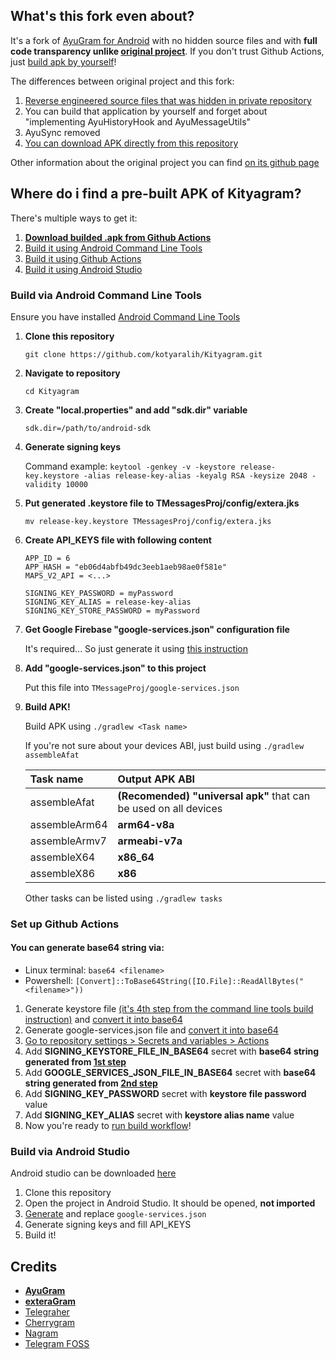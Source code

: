 ## What's this fork even about?

It's a fork of [AyuGram for Android](https://github.com/AyuGram/AyuGram4A) with no hidden source files and with **full code transparency unlike [original project](https://github.com/AyuGram/AyuGram4A)**. If you don't trust Github Actions, just [build apk by yourself](#where-do-i-find-apk)!

The differences between original project and this fork:
1. [Reverse engineered source files that was hidden in private repository](https://github.com/Dr4iv3rNope/NotSoAndroidAyuGram/tree/rewrite/TMessagesProj/src/main/java/com/radolyn/ayugram/proprietary)
2. You can build that application by yourself and forget about "implementing AyuHistoryHook and AyuMessageUtils"
2. AyuSync removed
3. [You can download APK directly from this repository](https://github.com/kotyaralih/Kityagram/actions)

Other information about the original project you can find [on its github page](https://github.com/AyuGram/AyuGram4A/blob/rewrite/README.md)

## Where do i find a pre-built APK of Kityagram?

There's multiple ways to get it:

1. **[Download builded .apk from Github Actions](https://github.com/kotyaralih/Kityagram/actions)**
2. [Build it using Android Command Line Tools](#build-via-android-command-line-tools)
3. [Build it using Github Actions](#set-up-github-actions)
3. [Build it using Android Studio](#build-via-android-studio)

### Build via Android Command Line Tools

Ensure you have installed [Android Command Line Tools](https://developer.android.com/tools)

1. **Clone this repository**

   `git clone https://github.com/kotyaralih/Kityagram.git`

2. **Navigate to repository**

   `cd Kityagram`

3. **Create "local.properties" and add "sdk.dir" variable**

   ```
   sdk.dir=/path/to/android-sdk
   ```

4. **Generate signing keys**

   Command example: `keytool -genkey -v -keystore release-key.keystore -alias release-key-alias -keyalg RSA -keysize 2048 -validity 10000`

5. **Put generated .keystore file to TMessagesProj/config/extera.jks**

   `mv release-key.keystore TMessagesProj/config/extera.jks`

6. **Create API_KEYS file with following content**

   ```
   APP_ID = 6
   APP_HASH = "eb06d4abfb49dc3eeb1aeb98ae0f581e"
   MAPS_V2_API = <...>

   SIGNING_KEY_PASSWORD = myPassword
   SIGNING_KEY_ALIAS = release-key-alias
   SIGNING_KEY_STORE_PASSWORD = myPassword
   ```

7. **Get Google Firebase "google-services.json" configuration file**

   It's required... So just generate it using [this instruction](https://firebase.google.com/docs/android/setup)

8. **Add "google-services.json" to this project**

   Put this file into `TMessageProj/google-services.json`

9. **Build APK!**

   Build APK using `./gradlew <Task name>`

   If you're not sure about your devices ABI,
   just build using `./gradlew assembleAfat`

   | Task name | Output APK ABI |
   | :-------- | :---------- |
   | assembleAfat | **(Recomended)** **"universal apk"** that can be used on all devices |
   | assembleArm64 | **arm64-v8a** |
   | assembleArmv7 | **armeabi-v7a** |
   | assembleX64 | **x86_64** |
   | assembleX86 | **x86** |

   Other tasks can be listed using `./gradlew tasks`

### Set up Github Actions

#### You can generate base64 string via:
- Linux terminal: `base64 <filename>`
- Powershell: `[Convert]::ToBase64String([IO.File]::ReadAllBytes("<filename>"))`

1. Generate keystore file [(it's <u>4th step</u> from the command line tools build instruction)](#build-via-android-command-line-tools) and [convert it into base64](#you-can-generate-base64-string-via)
2. Generate google-services.json file and [convert it into base64](#you-can-generate-base64-string-via)
3. [Go to repository settings > Secrets and variables > Actions](https://docs.github.com/en/actions/security-guides/encrypted-secrets#creating-encrypted-secrets-for-a-repository)
4. Add **SIGNING_KEYSTORE_FILE_IN_BASE64** secret with **base64 string generated from <u>1st step</u>**
5. Add **GOOGLE_SERVICES_JSON_FILE_IN_BASE64** secret with **base64 string generated from <u>2nd step</u>**
6. Add **SIGNING_KEY_PASSWORD** secret with **keystore file password** value
7. Add **SIGNING_KEY_ALIAS** secret with **keystore alias name** value
8. Now you're ready to [run build workflow](https://docs.github.com/en/actions/using-workflows/manually-running-a-workflow#running-a-workflow)!

### Build via Android Studio

Android studio can be downloaded [here](https://developer.android.com/studio)

1. Clone this repository
2. Open the project in Android Studio. It should be opened, **not imported**
3. [Generate](https://firebase.google.com/docs/android/setup) and replace `google-services.json`
4. Generate signing keys and fill API_KEYS
5. Build it!

## Credits

- **[AyuGram](https://github.com/AyuGram/AyuGram4A)**
- **[exteraGram](https://github.com/exteraSquad/exteraGram)**
- [Telegraher](https://github.com/nikitasius/Telegraher)
- [Cherrygram](https://github.com/arsLan4k1390/Cherrygram)
- [Nagram](https://github.com/NextAlone/Nagram)
- [Telegram FOSS](https://github.com/Telegram-FOSS-Team/Telegram-FOSS)
